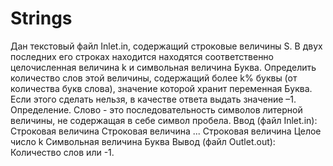 # Strings
Дан текстовый файл Inlet.in, содержащий строковые величины S. В двух последних его строках находится находятся соответственно целочисленная величина k и символьная величина Буква. Определить количество слов этой величины, содержащий более k% буквы (от количества букв слова), значение которой хранит переменная Буква. Если этого сделать нельзя, в качестве ответа выдать значение –1. Определение. Слово - это последовательность символов литерной величины, не содержащая в себе символ пробела.
Ввод (файл Inlet.in): Строковая величина Строковая величина ... Строковая величина Целое число k Символьная величина Буква Вывод (файл Outlet.out): Количество слов или -1.
